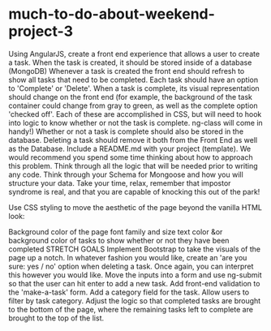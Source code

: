 # much-to-do-about-weekend-project-3

Using AngularJS, create a front end experience that allows a user to create a task.
When the task is created, it should be stored inside of a database (MongoDB)
Whenever a task is created the front end should refresh to show all tasks that need to be completed.
Each task should have an option to 'Complete' or 'Delete'.
When a task is complete, its visual representation should change on the front end (for example, the background of the task container could change from gray to green, as well as the complete option 'checked off'. Each of these are accomplished in CSS, but will need to hook into logic to know whether or not the task is complete. ng-class will come in handy!)
Whether or not a task is complete should also be stored in the database.
Deleting a task should remove it both from the Front End as well as the Database.
Include a README.md with your project (template).
We would recommend you spend some time thinking about how to approach this problem. Think through all the logic that will be needed prior to writing any code. Think through your Schema for Mongoose and how you will structure your data. Take your time, relax, remember that impostor syndrome is real, and that you are capable of knocking this out of the park!

Use CSS styling to move the aesthetic of the page beyond the vanilla HTML look:

Background color of the page
font family and size
text color &or background color of tasks to show whether or not they have been completed
STRETCH GOALS
Implement Bootstrap to take the visuals of the page up a notch.
In whatever fashion you would like, create an 'are you sure: yes / no' option when deleting a task. Once again, you can interpret this however you would like.
Move the inputs into a form and use ng-submit so that the user can hit enter to add a new task.
Add front-end validation to the 'make-a-task' form.
Add a category field for the task. Allow users to filter by task category.
Adjust the logic so that completed tasks are brought to the bottom of the page, where the remaining tasks left to complete are brought to the top of the list.
